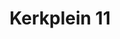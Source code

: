 ---
address: Kerkplein 11
title: Kerkplein 11
city: Ommen
zip: 7731 CS
country: Netherlands
lat: 52.518307
lng: 6.423724
phone: 0529 455501
email: marianebbinge@hotmail.com
url: 
---
